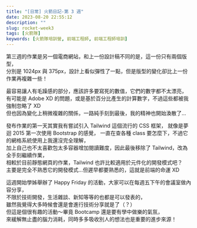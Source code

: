 ```yaml
---
title: "[日常] 火箭日記-第 3 週"
date: 2023-08-20 22:55:12
description: ""
slug: rocket-week3
tags: [火箭隊]
keywords: [火箭隊培訓營, 前端工程師, 前端工程師培訓]
---
```


第三週的作業是另一個電商網站，和上一份設計稿不同的是，這一份只有兩個版型，  
分別是 1024px 與 375px，設計上看似彈性了一點，但是版型的變化卻比上一份作業再複雜一些！

<!-- more -->

最容易讓人有毛躁感的部分，應該許多要寫死的數值，它們的數字都不太漂亮，  
有可能是 Adobe XD 的問題，或是基於百分比產生的計算數字，不過這些都被我強制忽略了 XD  
但也因為變化上稍微複雜的關係，一路純手刻到最後，我的精神也開始渙散了...

發布作業的第一天其實我有嘗試引入 Tailwind 這個流行的 CSS 框架，
就像是夢迴 2015 第一次使用 Bootstrap 的感覺，
一直在查各種 class 要怎麼下，不過它的網格系統使用上我還沒完全理解，  
加上自己也不太喜歡包太多容器增加閱讀難度，因此最後移除了 Tailwind，改為全手刻繼續作業，  
相較於目前靜態網頁的作業，Tailwind 也許比較適用於元件化的開發模式吧？  
主要是完全不熟悉它的開發模式...但遲早都要熟悉的，這就是前端的命運 XD

這週開始學姊舉辦了 Happy Friday 的活動，大家可以在每週五下午的會議室做內容分享，  
不限於技術開發，生活雜談、新知等等的也都是可以發表的，  
雖然我覺得大多時候會還是會進行技術分享就是了（？）  
但這是個很有趣的活動～畢竟 Bootcamp 還是要有學中做樂的氣氛，  
來緩解無止盡的腦力消耗，同時多多吸收別人的想法也是重要的進步來源！
